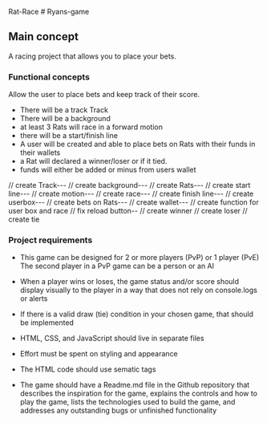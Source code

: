 Rat-Race # Ryans-game
## Main concept
A racing project that allows you to place your bets.


### Functional concepts 
Allow the user to place bets and keep track of their score.
- There will be a track Track
- There will be a background
- at least 3 Rats will race in a forward motion
- there will be a start/finish line
- A user will be created and able to place bets on Rats with their funds in their wallets
- a Rat will declared a winner/loser or if it tied.
- funds will either be added or minus from users wallet

// create Track---
// create background---
// create Rats---
// create start line---
// create motion---
// create race---
// create finish line---
// create userbox---
// create bets on Rats---
// create wallet---
// create function for user box and race
// fix reload button--
// create winner
// create loser
// create tie



### Project requirements
- This game can be designed for 2 or more players (PvP) or 1 player (PvE)
The second player in a PvP game can be a person or an AI

- When a player wins or loses, the game status and/or score should display visually to the player in a way that does not rely on console.logs or alerts

- If there is a valid draw (tie) condition in your chosen game, that should be implemented

- HTML, CSS, and JavaScript should live in separate files

- Effort must be spent on styling and appearance

- The HTML code should use sematic tags

- The game should have a Readme.md file in the Github repository that describes the inspiration for the game, explains the controls and how to play the game, lists the technologies used to build the game, and addresses any outstanding bugs or unfinished functionality

